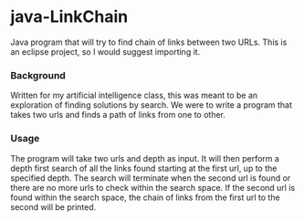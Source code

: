 # java-LinkChain
Java program that will try to find chain of links between two URLs. This is an eclipse project, so I would suggest importing it. 

### Background
Written for my artificial intelligence class, this was meant to be an exploration of finding solutions by search. We were to write a program 
that takes two urls and finds a path of links from one to other. 

### Usage
The program will take two urls and depth as input. It will then perform a depth first search of all the links found starting at 
the first url, up to the specified depth. The search will terminate when the second url is found or there are no more urls to check within the search space. 
If the second url is found within the search space, the chain of links from the first url to the second will be printed. 
